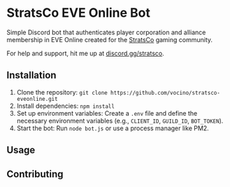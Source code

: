 # StratsCo EVE Online Bot
Simple Discord bot that authenticates player corporation and alliance membership in EVE Online created for the [StratsCo](https://strats.co) gaming community.

For help and support, hit me up at [discord.gg/stratsco](https://discord.gg/stratsco).

## Installation

1. Clone the repository: `git clone https://github.com/vocino/stratsco-eveonline.git`
2. Install dependencies: `npm install`
3. Set up environment variables: Create a `.env` file and define the necessary environment variables (e.g., `CLIENT_ID`, `GUILD_ID`, `BOT_TOKEN`).
4. Start the bot: Run `node bot.js` or use a process manager like PM2.

## Usage

## Contributing